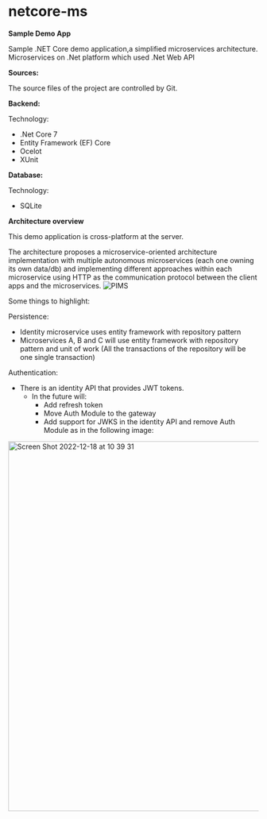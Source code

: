 # netcore-ms

**Sample Demo App**

Sample .NET Core demo application,a simplified microservices architecture.
Microservices on .Net platform which used .Net Web API

**Sources:**

The source files of the project are controlled by Git.

**Backend:**

Technology:

- .Net Core 7
- Entity Framework (EF) Core
- Ocelot
- XUnit 

**Database:**

Technology:

- SQLite

**Architecture overview**

This demo application is cross-platform at the server.

The architecture proposes a microservice-oriented architecture implementation with multiple autonomous microservices (each one owning its own data/db) and implementing different approaches within each microservice using HTTP as the communication protocol between the client apps and the microservices.
![PIMS](https://user-images.githubusercontent.com/12660603/208417160-2eeb2c4e-b40b-47c7-9f92-f1f300fefd39.jpeg)



Some things to highlight:

Persistence:

- Identity microservice uses entity framework with repository pattern
- Microservices A, B and C will use entity framework with repository pattern and unit of work (All the transactions of the repository will be one single transaction)

Authentication:

- There is an identity API that provides JWT tokens.
  - In the future will:
    - Add refresh token
    - Move Auth Module to the gateway
    - Add support for JWKS in the identity API and remove Auth Module as in the following image:

<img width="745" alt="Screen Shot 2022-12-18 at 10 39 31" src="https://user-images.githubusercontent.com/12660603/208417332-d0d8a6dc-5ab3-481d-8707-139a5cbb01f8.png">
